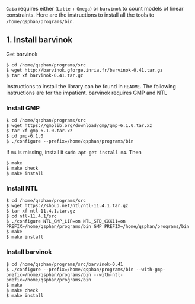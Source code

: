 `Gaia` requires either (`Latte` + `Omega`) or `barvinok` to count models of linear constraints. Here are the instructions to install all the tools to `/home/qsphan/programs/bin`.
## 1. Install barvinok
Get barvinok
```
$ cd /home/qsphan/programs/src
$ wget http://barvinok.gforge.inria.fr/barvinok-0.41.tar.gz
$ tar xf barvinok-0.41.tar.gz
```
Instructions to install the library can be found in `README`. The following instructions are for the impatient.
barvinok requires GMP and NTL
### Install GMP
```
$ cd /home/qsphan/programs/src
$ wget https://gmplib.org/download/gmp/gmp-6.1.0.tar.xz
$ tar xf gmp-6.1.0.tar.xz
$ cd gmp-6.1.0
$ ./configure --prefix=/home/qsphan/programs/bin
```
If `m4` is missing, install it `sudo apt-get install m4`. Then
```
$ make
$ make check
$ make install
```
### Install NTL
```
$ cd /home/qsphan/programs/src
$ wget https://shoup.net/ntl/ntl-11.4.1.tar.gz
$ tar xf ntl-11.4.1.tar.gz
$ cd ntl-11.4.1/src
$ ./configure NTL_GMP_LIP=on NTL_STD_CXX11=on PREFIX=/home/qsphan/programs/bin GMP_PREFIX=/home/qsphan/programs/bin
$ make
$ make install
```
### Install barvinok
```
$ cd /home/qsphan/programs/src/barvinok-0.41
$ ./configure --prefix=/home/qsphan/programs/bin --with-gmp-prefix=/home/qsphan/programs/bin --with-ntl-prefix=/home/qsphan/programs/bin
$ make
$ make check
$ make install
```
